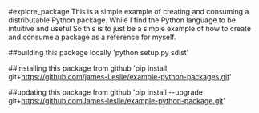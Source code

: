 #explore_package
This is a simple example of creating and consuming a distributable
Python package.
While I find the Python language to be intuitive and useful
So this is to just be a simple example of how to create and consume a package
 as a reference for myself.

 ##building this package locally
 'python setup.py sdist'

 ##installing this package from github
 'pip install git+https://github.com/james-Leslie/example-python-packages.git'

 ##updating this package from github
 'pip install --upgrade git+https://github.comJames-leslie/example-python-package.git'
